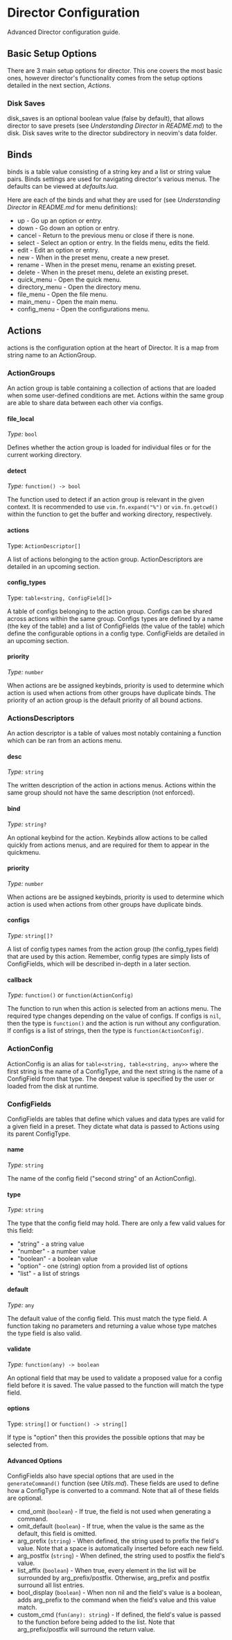 # Director Configuration

Advanced Director configuration guide.

## Basic Setup Options

There are 3 main setup options for director. This one covers the most basic ones,
however director's functionality comes from the setup options detailed in the
next section, *Actions*.

### Disk Saves

disk_saves is an optional boolean value (false by default), that allows director
to save presets (see *Understanding Director* in *README.md*) to the disk.
Disk saves write to the director subdirectory in neovim's data folder.

## Binds

binds is a table value consisting of a string key and a list or string value pairs.
Binds settings are used for navigating director's various menus. The defaults can be
viewed at *defaults.lua*.

Here are each of the binds and what they are used for (see *Understanding Director* in *README.md*
for menu definitions):
- up - Go up an option or entry.
- down - Go down an option or entry.
- cancel - Return to the previous menu or close if there is none.
- select - Select an option or entry. In the fields menu, edits the field.
- edit - Edit an option or entry.
- new - When in the preset menu, create a new preset.
- rename - When in the preset menu, rename an existing preset.
- delete - When in the preset menu, delete an existing preset.
- quick_menu - Open the quick menu.
- directory_menu - Open the directory menu.
- file_menu - Open the file menu.
- main_menu - Open the main menu.
- config_menu - Open the configurations menu.

## Actions

actions is the configuration option at the heart of Director.
It is a map from string name to an ActionGroup.

### ActionGroups

An action group is table containing a collection of actions that are loaded when some user-defined conditions
are met. Actions within the same group are able to share data between each other via configs.

#### file_local

*Type:* `bool`

Defines whether the action group is loaded for individual files or
for the current working directory.

#### detect

*Type:* `function() -> bool`

The function used to detect if an action group is relevant in the given context. It is recommended to
use `vim.fn.expand("%")` or `vim.fn.getcwd()` within the function to get the buffer and working directory,
respectively.

#### actions

Type: `ActionDescriptor[]`

A list of actions belonging to the action group. ActionDescriptors are detailed in an upcoming section.

#### config_types

Type: `table<string, ConfigField[]>`

A table of configs belonging to the action group. Configs can be shared across actions within the same group.
Configs types are defined by a name (the key of the table) and a list of ConfigFields (the value of the table)
which define the configurable options in a config type. ConfigFields are detailed in an upcoming section.

#### priority

*Type:* `number`

When actions are be assigned keybinds, priority is used to determine which action is used when actions from
other groups have duplicate binds. The priority of an action group is the default priority of all bound actions.

### ActionsDescriptors

An action descriptor is a table of values most notably containing a function which can be ran from an
actions menu.

#### desc

*Type:* `string`

The written description of the action in actions menus. Actions within the same group should not have
the same description (not enforced).

#### bind

*Type:* `string?`

An optional keybind for the action. Keybinds allow actions to be called quickly from actions menus, and are
required for them to appear in the quickmenu.

#### priority

*Type:* `number`

When actions are be assigned keybinds, priority is used to determine which action is used when actions from
other groups have duplicate binds.

#### configs

*Type:* `string[]?`

A list of config types names from the action group (the config_types field) that are used by this action.
Remember, config types are simply lists of ConfigFields, which will be described in-depth in a later section.

#### callback

*Type:* `function()` or `function(ActionConfig)`

The function to run when this action is selected from an actions menu. The required type changes depending
on the value of configs. If configs is `nil`, then the type is `function()` and the action is run without 
any configuration. If configs is a list of strings, then the type is `function(ActionConfig)`.

### ActionConfig

ActionConfig is an alias for `table<string, table<string, any>>` where the first string is the name
of a ConfigType, and the next string is the name of a ConfigField from that type. The deepest value
is specified by the user or loaded from the disk at runtime.

### ConfigFields

ConfigFields are tables that define which values and data types are valid for a given field in a preset.
They dictate what data is passed to Actions using its parent ConfigType.

#### name

*Type:* `string`

The name of the config field ("second string" of an ActionConfig).

#### type

*Type:* `string`

The type that the config field may hold. There are only a few valid values for this field:
- "string" - a string value
- "number" - a number value
- "boolean" - a boolean value
- "option" - one (string) option from a provided list of options
- "list"   - a list of strings

#### default

*Type:* `any`

The default value of the config field. This must match the type field. A function taking no parameters and
returning a value whose type matches the type field is also valid.

#### validate

*Type:* `function(any) -> boolean`

An optional field that may be used to validate a proposed value for a config field before it is saved.
The value passed to the function will match the type field.

#### options

Type: `string[]` or `function() -> string[]`

If type is "option" then this provides the possible options that may be selected from.

#### Advanced Options

ConfigFields also have special options that are used in the `generateCommand()` function (see *Utils.md*).
These fields are used to define how a ConfigType is converted to a command. Note that all of these fields
are optional.

- cmd_omit (`boolean`) - If true, the field is not used when generating a command.
- omit_default (`boolean`) - If true, when the value is the same as the default, this field is omitted.
- arg_prefix (`string`) - When defined, the string used to prefix the field's value. Note that a space is automatically inserted before each new field.
- arg_postfix (`string`) - When defined, the string used to postfix the field's value.
- list_affix (`boolean`) - When true, every element in the list will be surrounded by arg_prefix/postfix. Otherwise, arg_prefix and postfix surround all list entries.
- bool_display (`boolean`) - When non nil and the field's value is a boolean, adds arg_prefix to the command when the field's value and this value match.
- custom_cmd (`fun(any): string`) - If defined, the field's value is passed to the function before being added to the list. Note that arg_prefix/postfix will surround the return value.
